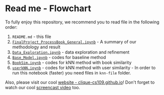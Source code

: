 # Read me - Flowchart

To fully enjoy this repository, we recommend you to read file in the following order:

 1. `README.md` - this file
 2. [`FinalProject_ProcessBook_General.ipynb`](FinalProject_ProcessBook_General.ipynb) - A summary of our methodology and result
 3. [`Data_Exploration.ipynb`](Data_Exploration.ipynb) - data exploration and refinement
 4. [`Base_Model.ipynb`](Base_Model.ipynb) - codes for baseline method
 5. [`BookSim.ipynb`](BookSim.ipynb) - codes for kNN method with book similarity
 6.  [`userkNN.ipynb`](userkNN.ipynb) - codes for kNN method with user similarity
	- In order to run this notebook (faster) you need files in `knn-file` folder.

Also, please visit our cool [website - clique-cs109.github.io](http://clique-cs109.github.io)! Don't forget to watch our cool [screencast video](https://youtu.be/Zjm2z99ru_E) too.